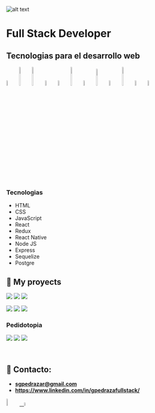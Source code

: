 ![alt text](https://lh4.googleusercontent.com/x_c61lisXjPysBmYL-onW-JtsIge1g5YnA_1pknEwRWzpUzlAMEqshXksPRb9tVBpum3kLXL-Q_Gk30xC_27GYZZw86Imnf9fdFZjPbnYmHlvumFzI_rmndBh7GPWpj3wKcDdckG)
# Full Stack Developer

## Tecnologias para el desarrollo web

<p>
  <code><img width="6%" src="https://www.vectorlogo.zone/logos/w3_html5/w3_html5-ar21.svg"></code>
  <code><img width="6%" height="50px" src="https://github.com/WanCirone/wancirone/blob/main/logos/1200px-Devicon-css3-plain.svg.png"></code>
  <code><img width="6%" height="50px" src="https://github.com/WanCirone/wancirone/blob/main/logos/javascript-1.svg"></code>
  <code><img width="6%" src="https://www.vectorlogo.zone/logos/git-scm/git-scm-ar21.svg"></code>
  <code><img width="6%" src="https://www.vectorlogo.zone/logos/getbootstrap/getbootstrap-ar21.svg"></code>
  <code><img width="6%" height="50px" src="https://github.com/WanCirone/wancirone/blob/main/logos/material-ui-1.svg"></code>
  <code><img width="6%" src="https://www.vectorlogo.zone/logos/reactjs/reactjs-ar21.svg"></code>
  <code><img width="6%" height="45" src="https://cdn.worldvectorlogo.com/logos/redux.svg"></code>
  <code><img width="6%" src="https://www.vectorlogo.zone/logos/nodejs/nodejs-ar21.svg"></code>
  <code><img  width="6%" height="50px" src="https://github.com/WanCirone/wancirone/blob/main/logos/expressjs.svg"></code>
  <code><img width="6%" src="https://www.vectorlogo.zone/logos/postgresql/postgresql-ar21.svg"></code>
  <code><img width="6%" src="https://www.vectorlogo.zone/logos/sequelizejs/sequelizejs-ar21.svg"></code>
  <br />
</p>

&nbsp;

### Tecnologias

- HTML
- CSS
- JavaScript
- React
- Redux
- React Native
- Node JS
- Express
- Sequelize
- Postgre

## :pushpin: My proyects

<p>
  <a><img src="https://github.com/Audvis/Audvis/main/utilities/home.png"></a>
  <a><img src="https://github.com/WanCirone/wancirone/blob/main/images/petStore/catalogo.png"></a>
  <a><img src="https://github.com/WanCirone/wancirone/blob/main/images/petStore/tablaordenes.png"></a>
</p>
<p>
  <a><img src="https://github.com/WanCirone/wancirone/blob/main/images/petStore/carrito.png"></a>
  <a><img src="https://github.com/WanCirone/wancirone/blob/main/images/petStore/reviews.png"></a>
  <a><img src="https://github.com/WanCirone/wancirone/blob/main/images/petStore/average.png"></a>
</p>

<h3>Pedidotopia</h3>
<p>
  <a><img src="https://github.com/WanCirone/wancirone/blob/main/images/pedidotopia/tabla.jpg"></a>
  <a><img src="https://github.com/WanCirone/wancirone/blob/main/images/pedidotopia/nuevoprod.png"></a>
  <a><img src="https://github.com/WanCirone/wancirone/blob/main/images/pedidotopia/imagen.png"></a>
</p> 
&nbsp;


## :paperclip: Contacto:

-   **sgpedrazar@gmail.com**
-   **https://www.linkedin.com/in/gpedrazafullstack/**

<span >
<a href="https://www.linkedin.com/in/gpedrazafullstack/" ><img width="7%" src="https://img2.freepng.es/20180320/kgq/kisspng-linkedin-logo-computer-icons-business-symbol-linkedin-icon-5ab176563be596.8497903315215796062453.jpg"> &nbsp;
<a href="mailto:sgpedrazar@gmail.com" ><img width="5%" src="https://w7.pngwing.com/pngs/653/509/png-transparent-gmail-icon-triangle-text-brand-communication-gmail-angle-text-rectangle-thumbnail.png">
</span>
